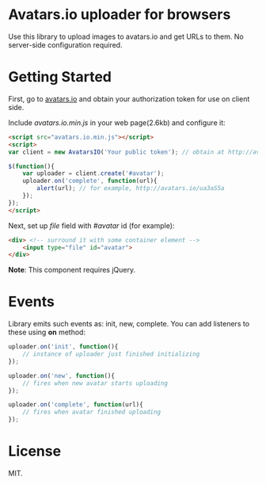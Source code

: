 # Avatars.io uploader for browsers

Use this library to upload images to avatars.io and get URLs to them. No server-side configuration required.

# Getting Started

First, go to [avatars.io](http://avatars.io) and obtain your authorization token for use on client side.

Include *avatars.io.min.js* in your web page(2.6kb) and configure it:

```html
<script src="avatars.io.min.js"></script>
<script>
var client = new AvatarsIO('Your public token'); // obtain at http://avatars.io/

$(function(){
	var uploader = client.create('#avatar');
	uploader.on('complete', function(url){
		alert(url); // for example, http://avatars.io/ua3aS5a
	});
});
</script>
```

Next, set up *file* field with *#avatar* id (for example):

```html
<div> <!-- surround it with some container element -->
	<input type="file" id="avatar">
</div>
```

**Note**: This component requires jQuery.

# Events

Library emits such events as: init, new, complete. You can add listeners to these using **on** method:

```javascript
uploader.on('init', function(){
	// instance of uploader just finished initializing
});

uploader.on('new', function(){
	// fires when new avatar starts uploading
});

uploader.on('complete', function(url){
	// fires when avatar finished uploading
});
```

# License

MIT.